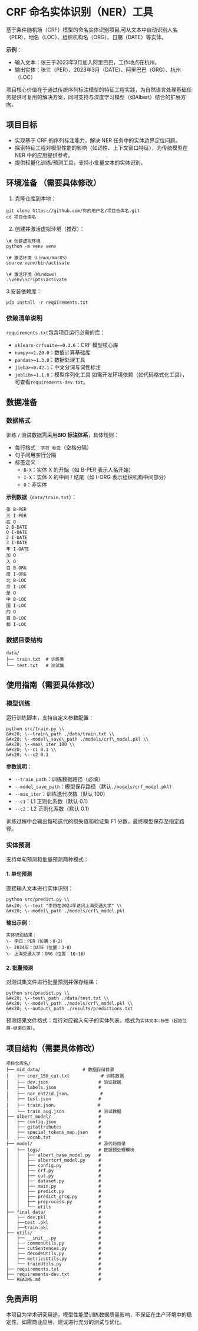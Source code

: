 # CRF 命名实体识别（NER）工具

基于条件随机场（CRF）模型的命名实体识别项目,可从文本中自动识别人名（PER）、地名（LOC）、组织机构名（ORG）、日期（DATE）等实体。

**示例**：​
- 输入文本：张三于2023年3月加入阿里巴巴，工作地点在杭州。​
- 输出实体：张三（PER）、2023年3月（DATE）、阿里巴巴（ORG）、杭州（LOC）

项目核心价值在于通过传统序列标注模型的特征工程实践，为自然语言处理基础任务提供可复用的解决方案，同时支持与深度学习模型（如Albert）结合的扩展方向。

## 项目目标  
- 实现基于 CRF 的序列标注能力，解决 NER 任务中的实体边界定位问题。  
- 探索特征工程对模型性能的影响（如词性、上下文窗口特征），为传统模型在 NER 中的应用提供参考。  
- 提供轻量化训练/预测工具，支持小批量文本的实体识别。
  
## 环境准备 （需要具体修改）
1. 克隆仓库到本地：​
```bash​
git clone https://github.com/你的用户名/项目仓库名.git​
cd 项目仓库名
```
2. 创建并激活虚拟环境（推荐）：
```bash​
\# 创建虚拟环境​
python -m venv venv​
​
\# 激活环境（Linux/macOS）​
source venv/bin/activate​
​
\# 激活环境（Windows）​
.\venv\Scripts\activate
```
3.安装依赖库：
```bash​
pip install -r requirements.txt
```
### 依赖清单说明&#xA;
`requirements.txt`包含项目运行必需的库：
*   `sklearn-crfsuite==0.3.6`：CRF 模型核心库
*   `numpy>=1.20.0`：数值计算基础库
*   `pandas>=1.3.0`：数据处理工具
*   `jieba>=0.42.1`：中文分词与词性标注
*   `joblib>=1.1.0`：模型序列化工具
如需开发环境依赖（如代码格式化工具），可查看`requirements-dev.txt`。

## 数据准备 
### 数据格式&#xA;

训练 / 测试数据需采用**BIO 标注体系**，具体规则：
*   每行格式：`字符 标签`（空格分隔）
*   句子间用空行分隔
*   标签定义：
    *   `B-X`：实体 X 的开始（如 B-PER 表示人名开始）
    *   `I-X`：实体 X 的中间 / 结尾（如 I-ORG 表示组织机构中间部分）
    *   `O`：非实体

**示例数据**（`data/train.txt`）：
```
张 B-PER
三 I-PER
在 O
2 B-DATE
0 I-DATE
2 I-DATE
3 I-DATE
年 I-DATE
加 O
入 O
百 B-ORG
度 I-ORG
北 B-LOC
京 I-LOC
是 O
中 B-LOC
国 I-LOC
的 O
首 B-LOC
都 I-LOC
```

### 数据目录结构&#xA;
```
data/
├── train.txt  # 训练集
└── test.txt   # 测试集
```

## 使用指南（需要具体修改）
### 模型训练&#xA;

运行训练脚本，支持自定义参数配置：
```
python src/train.py \\
&#x20; \--train\_path ./data/train.txt \\
&#x20; \--model\_save\_path ./models/crf\_model.pkl \\
&#x20; \--max\_iter 100 \\
&#x20; \--c1 0.1 \\
&#x20; \--c2 0.1
```

**参数说明**：
*   `--train_path`：训练数据路径（必填）
*   `--model_save_path`：模型保存路径（默认`./models/crf_model.pkl`）
*   `--max_iter`：训练迭代次数（默认 100）
*   `--c1`：L1 正则化系数（默认 0.1）
*   `--c2`：L2 正则化系数（默认 0.1）
  
训练过程中会输出每轮迭代的损失值和验证集 F1 分数，最终模型保存至指定路径。

### 实体预测&#xA;
支持单句预测和批量预测两种模式：
#### 1. 单句预测&#xA;
直接输入文本进行实体识别：
```
python src/predict.py \\
&#x20; \--text "李四在2024年访问上海交通大学" \\
&#x20; \--model\_path ./models/crf\_model.pkl
```
**输出示例**：
```
实体识别结果：
\- 李四：PER（位置：0-2）
\- 2024年：DATE（位置：3-8）
\- 上海交通大学：ORG（位置：10-16）
```

#### 2. 批量预测&#xA;
对测试集文件进行批量预测并保存结果：
```
python src/predict.py \\
&#x20; \--test\_path ./data/test.txt \\
&#x20; \--model\_path ./models/crf\_model.pkl \\
&#x20; \--output\_path ./results/predictions.txt
```

预测结果文件格式：每行对应输入句子的实体列表，格式为`实体文本:标签（起始位置-结束位置）`。

## 项目结构（需要具体修改）
```
项目仓库名/
├── mid_data/                # 数据存储目录
│   ├── cner_150_cut.txt            # 训练数据
│   ├── dev.json                   # 验证数据
│   ├── labels.json                #
│   ├── nor_ent2id.json。           #
│   ├── test.json                  #
│   ├── train.json。               #
│   └── train_aug.json             # 测试数据
├── albert_model/                  #
│   ├── config.json                #
│   ├── gitattributes              #
│   ├── special_tokens_map.json    #
│   ├── vocab.txt                  #    
├── model/                         # 源代码目录
│   ├── logs/                      # 数据预处理模块
│   │   ├── albert_base_model.py   # 
│   │   ├── albertcrf_model.py     # 
│   │   ├── config.py              # 
│   │   ├── crf.py                 #
│   │   ├── cut.py                 #
│   │   ├── dataset.py             #
│   │   ├── main.py                #
│   │   ├── predict.py             #
│   │   ├── predict_grcq.py        #
│   │   ├── preprocess.py          #
│   │   └── utils                  # 
├── final data/                    #
│   ├── dev.pkl                    #
│   ├──test .pkl                   #
│   ├──train.pkl                   #
├── utils/                         # 
│   ├── __init__.py                #
│   ├── commonUtils.py             #
│   ├── cutSentences.py            #
│   ├── decodeUtils.py             #
│   ├── metricsUtils.py            #
│   └── trainUtils.py              # 
├── requirements.txt               # 
├── requirements-dev.txt           # 
└── README.md                      # 
```

## 免责声明
本项目为学术研究用途，模型性能受训练数据质量影响，不保证在生产环境中的稳定性。如需商业应用，建议进行充分的测试与优化。
